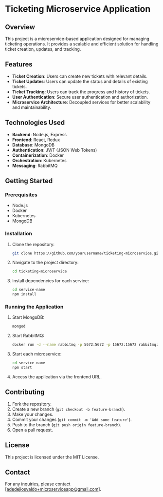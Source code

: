 # Ticketing Microservice Application

## Overview
This project is a microservice-based application designed for managing ticketing operations. It provides a scalable and efficient solution for handling ticket creation, updates, and tracking.

## Features
- **Ticket Creation**: Users can create new tickets with relevant details.
- **Ticket Updates**: Users can update the status and details of existing tickets.
- **Ticket Tracking**: Users can track the progress and history of tickets.
- **User Authentication**: Secure user authentication and authorization.
- **Microservice Architecture**: Decoupled services for better scalability and maintainability.

## Technologies Used
- **Backend**: Node.js, Express
- **Frontend**: React, Redux
- **Database**: MongoDB
- **Authentication**: JWT (JSON Web Tokens)
- **Containerization**: Docker
- **Orchestration**: Kubernetes
- **Messaging**: RabbitMQ

## Getting Started

### Prerequisites
- Node.js
- Docker
- Kubernetes
- MongoDB

### Installation
1. Clone the repository:
    ```sh
    git clone https://github.com/yourusername/ticketing-microservice.git
    ```
2. Navigate to the project directory:
    ```sh
    cd ticketing-microservice
    ```
3. Install dependencies for each service:
    ```sh
    cd service-name
    npm install
    ```

### Running the Application
1. Start MongoDB:
    ```sh
    mongod
    ```
2. Start RabbitMQ:
    ```sh
    docker run -d --name rabbitmq -p 5672:5672 -p 15672:15672 rabbitmq:3-management
    ```
3. Start each microservice:
    ```sh
    cd service-name
    npm start
    ```
4. Access the application via the frontend URL.

## Contributing
1. Fork the repository.
2. Create a new branch (`git checkout -b feature-branch`).
3. Make your changes.
4. Commit your changes (`git commit -m 'Add some feature'`).
5. Push to the branch (`git push origin feature-branch`).
6. Open a pull request.

## License
This project is licensed under the MIT License.

## Contact
For any inquiries, please contact [adedejiosvaldo+microserviceapp@gmail.com].
